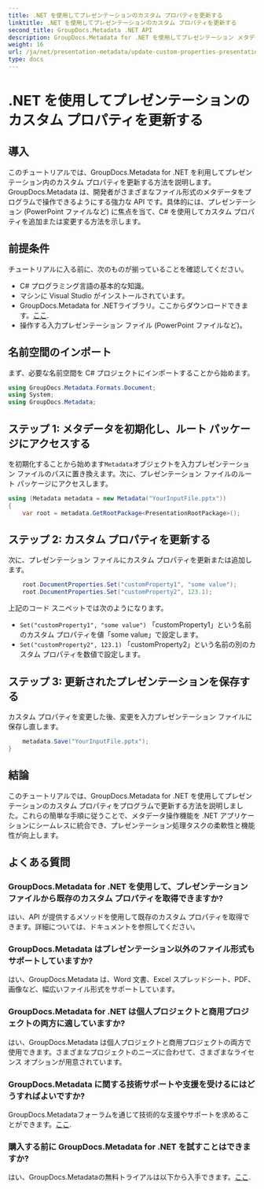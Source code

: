 ```yaml
---
title: .NET を使用してプレゼンテーションのカスタム プロパティを更新する
linktitle: .NET を使用してプレゼンテーションのカスタム プロパティを更新する
second_title: GroupDocs.Metadata .NET API
description: GroupDocs.Metadata for .NET を使用してプレゼンテーション メタデータを管理する方法を学びます。 PowerPoint ファイルのカスタム プロパティを効率的に更新します。
weight: 16
url: /ja/net/presentation-metadata/update-custom-properties-presentations/
type: docs
---
```

# .NET を使用してプレゼンテーションのカスタム プロパティを更新する

## 導入
このチュートリアルでは、GroupDocs.Metadata for .NET を利用してプレゼンテーション内のカスタム プロパティを更新する方法を説明します。 GroupDocs.Metadata は、開発者がさまざまなファイル形式のメタデータをプログラムで操作できるようにする強力な API です。具体的には、プレゼンテーション (PowerPoint ファイルなど) に焦点を当て、C# を使用してカスタム プロパティを追加または変更する方法を示します。
## 前提条件
チュートリアルに入る前に、次のものが揃っていることを確認してください。
- C# プログラミング言語の基本的な知識。
- マシンに Visual Studio がインストールされています。
-  GroupDocs.Metadata for .NETライブラリ。ここからダウンロードできます。[ここ](https://releases.groupdocs.com/metadata/net/).
- 操作する入力プレゼンテーション ファイル (PowerPoint ファイルなど)。

## 名前空間のインポート
まず、必要な名前空間を C# プロジェクトにインポートすることから始めます。
```csharp
using GroupDocs.Metadata.Formats.Document;
using System;
using GroupDocs.Metadata;
```
## ステップ 1: メタデータを初期化し、ルート パッケージにアクセスする
を初期化することから始めます`Metadata`オブジェクトを入力プレゼンテーション ファイルのパスに置き換えます。次に、プレゼンテーション ファイルのルート パッケージにアクセスします。
```csharp
using (Metadata metadata = new Metadata("YourInputFile.pptx"))
{
    var root = metadata.GetRootPackage<PresentationRootPackage>();
```
## ステップ 2: カスタム プロパティを更新する
次に、プレゼンテーション ファイルにカスタム プロパティを更新または追加します。
```csharp
    root.DocumentProperties.Set("customProperty1", "some value");
    root.DocumentProperties.Set("customProperty2", 123.1);
```
上記のコード スニペットでは次のようになります。
- `Set("customProperty1", "some value")` 「customProperty1」という名前のカスタム プロパティを値「some value」で設定します。
- `Set("customProperty2", 123.1)` 「customProperty2」という名前の別のカスタム プロパティを数値で設定します。
## ステップ 3: 更新されたプレゼンテーションを保存する
カスタム プロパティを変更した後、変更を入力プレゼンテーション ファイルに保存し直します。
```csharp
    metadata.Save("YourInputFile.pptx");
}
```

## 結論
このチュートリアルでは、GroupDocs.Metadata for .NET を使用してプレゼンテーションのカスタム プロパティをプログラムで更新する方法を説明しました。これらの簡単な手順に従うことで、メタデータ操作機能を .NET アプリケーションにシームレスに統合でき、プレゼンテーション処理タスクの柔軟性と機能性が向上します。

## よくある質問
### GroupDocs.Metadata for .NET を使用して、プレゼンテーション ファイルから既存のカスタム プロパティを取得できますか?
はい、API が提供するメソッドを使用して既存のカスタム プロパティを取得できます。詳細については、ドキュメントを参照してください。
### GroupDocs.Metadata はプレゼンテーション以外のファイル形式もサポートしていますか?
はい、GroupDocs.Metadata は、Word 文書、Excel スプレッドシート、PDF、画像など、幅広いファイル形式をサポートしています。
### GroupDocs.Metadata for .NET は個人プロジェクトと商用プロジェクトの両方に適していますか?
はい、GroupDocs.Metadata は個人プロジェクトと商用プロジェクトの両方で使用できます。さまざまなプロジェクトのニーズに合わせて、さまざまなライセンス オプションが用意されています。
### GroupDocs.Metadata に関する技術サポートや支援を受けるにはどうすればよいですか?
 GroupDocs.Metadataフォーラムを通じて技術的な支援やサポートを求めることができます。[ここ](https://forum.groupdocs.com/c/metadata/14).
### 購入する前に GroupDocs.Metadata for .NET を試すことはできますか?
はい、GroupDocs.Metadataの無料トライアルは以下から入手できます。[ここ](https://releases.groupdocs.com/).